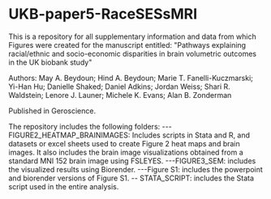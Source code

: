# UKB-paper5-RaceSESsMRI

This is a repository for all supplementary information and data from which Figures were created for the manuscript entitled: "Pathways explaining racial/ethnic and socio-economic disparities in brain volumetric outcomes in the UK biobank study"

Authors:
May A. Beydoun; Hind A. Beydoun; Marie T. Fanelli-Kuczmarski; Yi-Han Hu;  Danielle Shaked; Daniel Adkins; Jordan Weiss; Shari R. Waldstein; Lenore J. Launer; Michele K. Evans; Alan B. Zonderman

Published in Geroscience. 

The repository includes the following folders:
---FIGURE2_HEATMAP_BRAINIMAGES: Includes scripts in Stata and R, and datasets or excel sheets used to create Figure 2 heat maps and brain images. It also includes the brain image visualizations obtained from a standard MNI 152 brain image using FSLEYES. 
---FIGURE3_SEM: includes the visualized results using Biorender. 
---Figure S1: includes the powerpoint and biorender versions of Figure S1. 
-- STATA_SCRIPT: includes the Stata script used in the entire analysis. 

